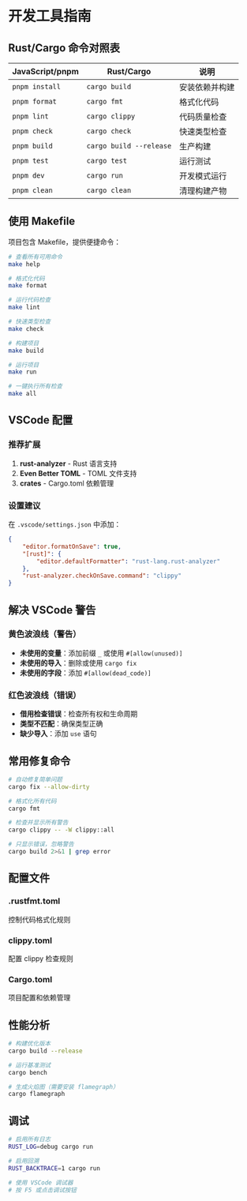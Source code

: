 # 开发工具指南

## Rust/Cargo 命令对照表

| JavaScript/pnpm | Rust/Cargo | 说明 |
|----------------|------------|------|
| `pnpm install` | `cargo build` | 安装依赖并构建 |
| `pnpm format` | `cargo fmt` | 格式化代码 |
| `pnpm lint` | `cargo clippy` | 代码质量检查 |
| `pnpm check` | `cargo check` | 快速类型检查 |
| `pnpm build` | `cargo build --release` | 生产构建 |
| `pnpm test` | `cargo test` | 运行测试 |
| `pnpm dev` | `cargo run` | 开发模式运行 |
| `pnpm clean` | `cargo clean` | 清理构建产物 |

## 使用 Makefile

项目包含 Makefile，提供便捷命令：

```bash
# 查看所有可用命令
make help

# 格式化代码
make format

# 运行代码检查
make lint

# 快速类型检查
make check

# 构建项目
make build

# 运行项目
make run

# 一键执行所有检查
make all
```

## VSCode 配置

### 推荐扩展

1. **rust-analyzer** - Rust 语言支持
2. **Even Better TOML** - TOML 文件支持
3. **crates** - Cargo.toml 依赖管理

### 设置建议

在 `.vscode/settings.json` 中添加：

```json
{
    "editor.formatOnSave": true,
    "[rust]": {
        "editor.defaultFormatter": "rust-lang.rust-analyzer"
    },
    "rust-analyzer.checkOnSave.command": "clippy"
}
```

## 解决 VSCode 警告

### 黄色波浪线（警告）
- **未使用的变量**：添加前缀 `_` 或使用 `#[allow(unused)]`
- **未使用的导入**：删除或使用 `cargo fix`
- **未使用的字段**：添加 `#[allow(dead_code)]`

### 红色波浪线（错误）
- **借用检查错误**：检查所有权和生命周期
- **类型不匹配**：确保类型正确
- **缺少导入**：添加 `use` 语句

## 常用修复命令

```bash
# 自动修复简单问题
cargo fix --allow-dirty

# 格式化所有代码
cargo fmt

# 检查并显示所有警告
cargo clippy -- -W clippy::all

# 只显示错误，忽略警告
cargo build 2>&1 | grep error
```

## 配置文件

### .rustfmt.toml
控制代码格式化规则

### clippy.toml
配置 clippy 检查规则

### Cargo.toml
项目配置和依赖管理

## 性能分析

```bash
# 构建优化版本
cargo build --release

# 运行基准测试
cargo bench

# 生成火焰图（需要安装 flamegraph）
cargo flamegraph
```

## 调试

```bash
# 启用所有日志
RUST_LOG=debug cargo run

# 启用回溯
RUST_BACKTRACE=1 cargo run

# 使用 VSCode 调试器
# 按 F5 或点击调试按钮
```
